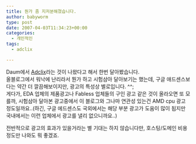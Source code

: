 ```yaml
---
title: 뭔가 좀 지저분해졌습니다.
author: babyworm
type: post
date: 2007-04-03T11:34:23+00:00
categories:
  - 개인적인
tags:
  - adclix

---
```

Daum에서 <A href="http://adclix.daum.net/" target=_blank>Adclix</A>라는 것이 나왔다고 해서 한번 달아봤습니다.  
올블로그에서 워낙에 난리라서 뭔가 하고 시험삼아 달아보기는 했는데, 구글 애드센스보다는 약간 더 깔끔해보이지만, 광고의 특성상 별로입니다. ^^;  
게다가, EDA 업체의 제품광고나 Fabless 업체들의 구인 광고 같은 것이 올라오면 또 모를까, 시험삼아 달아본 광고중에서 이 블로그와 그나마 연관성 있는건 AMD cpu 광고 정도일까요..(하긴, 구글 에드센스도 국외에서는 해당 부분 광고가 도움이 많이 됩지만 국내에서는 이런 업체에서 광고를 낼리 없으니까요..)

전반적으로 광고의 효과가 있을거라는 별 기대는 하지 않습니다만, 호스팅/도메인 비용정도만 나와도 뭐 좋겠죠.
